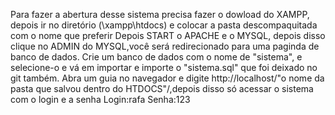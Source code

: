 Para fazer a abertura desse sistema precisa fazer o dowload do XAMPP, depois ir no diretório (\xampp\htdocs) e colocar a pasta descompaquitada com o nome que preferir
Depois START o APACHE e o MYSQL, depois disso clique no ADMIN do MYSQL,você será redirecionado para uma paginda de banco de dados.
Crie um banco de dados com o nome de "sistema", e selecione-o e vá em importar e importe o "sistema.sql" que foi deixado no git também.
Abra um guia no navegador e digite http://localhost/"o nome da pasta que salvou dentro do HTDOCS"/,depois disso só acessar o sistema com o login e a senha
Login:rafa
Senha:123
